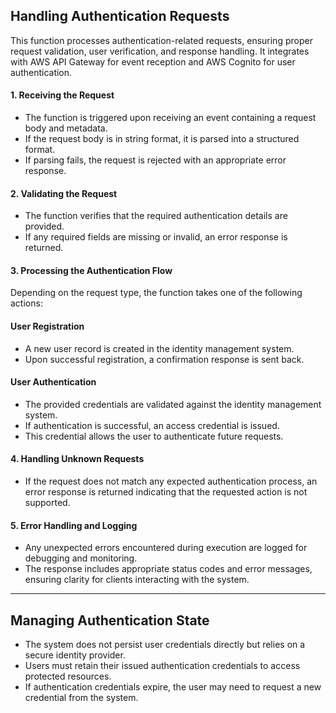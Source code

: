 ## Handling Authentication Requests

This function processes authentication-related requests, ensuring proper request validation, user verification, and response handling. It integrates with AWS API Gateway for event reception and AWS Cognito for user authentication.

#### **1. Receiving the Request**

- The function is triggered upon receiving an event containing a request body and metadata.
- If the request body is in string format, it is parsed into a structured format.
- If parsing fails, the request is rejected with an appropriate error response.

#### **2. Validating the Request**

- The function verifies that the required authentication details are provided.
- If any required fields are missing or invalid, an error response is returned.

#### **3. Processing the Authentication Flow**

Depending on the request type, the function takes one of the following actions:

#### **User Registration**

- A new user record is created in the identity management system.
- Upon successful registration, a confirmation response is sent back.

#### **User Authentication**

- The provided credentials are validated against the identity management system.
- If authentication is successful, an access credential is issued.
- This credential allows the user to authenticate future requests.

#### **4. Handling Unknown Requests**

- If the request does not match any expected authentication process, an error response is returned indicating that the requested action is not supported.

#### **5. Error Handling and Logging**

- Any unexpected errors encountered during execution are logged for debugging and monitoring.
- The response includes appropriate status codes and error messages, ensuring clarity for clients interacting with the system.

---

## Managing Authentication State

- The system does not persist user credentials directly but relies on a secure identity provider.
- Users must retain their issued authentication credentials to access protected resources.
- If authentication credentials expire, the user may need to request a new credential from the system.
